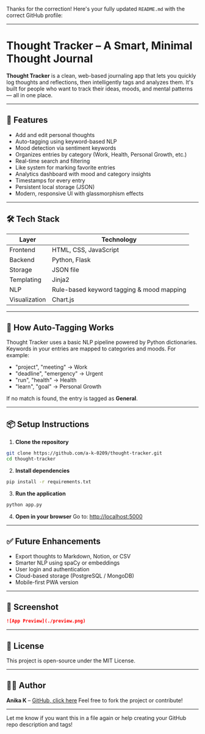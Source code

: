 Thanks for the correction! Here's your fully updated `README.md` with the correct GitHub profile:

---

# Thought Tracker – A Smart, Minimal Thought Journal

**Thought Tracker** is a clean, web-based journaling app that lets you quickly log thoughts and reflections, then intelligently tags and analyzes them. It's built for people who want to track their ideas, moods, and mental patterns — all in one place.

---

## 🚀 Features

* Add and edit personal thoughts
* Auto-tagging using keyword-based NLP
* Mood detection via sentiment keywords
* Organizes entries by category (Work, Health, Personal Growth, etc.)
* Real-time search and filtering
* Like system for marking favorite entries
* Analytics dashboard with mood and category insights
* Timestamps for every entry
* Persistent local storage (JSON)
* Modern, responsive UI with glassmorphism effects

---

## 🛠️ Tech Stack

| Layer         | Technology                                |
| ------------- | ----------------------------------------- |
| Frontend      | HTML, CSS, JavaScript                     |
| Backend       | Python, Flask                             |
| Storage       | JSON file                                 |
| Templating    | Jinja2                                    |
| NLP           | Rule-based keyword tagging & mood mapping |
| Visualization | Chart.js                                  |

---

## 🧠 How Auto-Tagging Works

Thought Tracker uses a basic NLP pipeline powered by Python dictionaries. Keywords in your entries are mapped to categories and moods. For example:

* "project", "meeting" → Work
* "deadline", "emergency" → Urgent
* "run", "health" → Health
* "learn", "goal" → Personal Growth

If no match is found, the entry is tagged as **General**.

---

## 📦 Setup Instructions

1. **Clone the repository**

```bash
git clone https://github.com/a-k-0209/thought-tracker.git
cd thought-tracker
```

2. **Install dependencies**

```bash
pip install -r requirements.txt
```

3. **Run the application**

```bash
python app.py
```

4. **Open in your browser**
   Go to: [http://localhost:5000](http://localhost:5000)

---

## ✅ Future Enhancements

* Export thoughts to Markdown, Notion, or CSV
* Smarter NLP using spaCy or embeddings
* User login and authentication
* Cloud-based storage (PostgreSQL / MongoDB)
* Mobile-first PWA version

---

## 📸 Screenshot

```markdown
![App Preview](./preview.png)
```

---

## 📄 License

This project is open-source under the MIT License.

---

## 🙋‍♀️ Author

**Anika K** – [GitHub, click here](https://github.com/a-k-0209)
Feel free to fork the project or contribute!

---

Let me know if you want this in a file again or help creating your GitHub repo description and tags!
